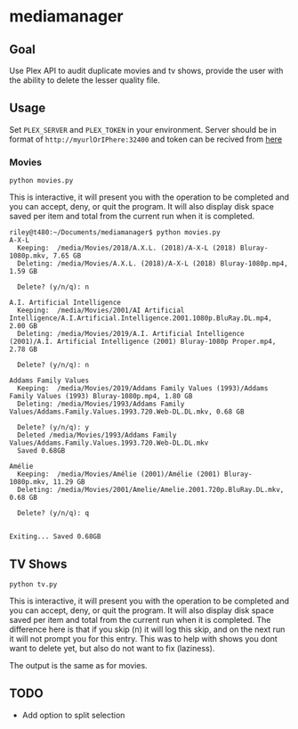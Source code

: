 # mediamanager

## Goal

Use Plex API to audit duplicate movies and tv shows, provide the user with the ability to delete the lesser quality file.

## Usage

Set `PLEX_SERVER` and `PLEX_TOKEN` in your environment. Server should be in format of `http://myurlOrIPhere:32400` and token can be recived from [here](https://support.plex.tv/articles/204059436-finding-an-authentication-token-x-plex-token/)

### Movies

```python movies.py```

This is interactive, it will present you with the operation to be completed and you can accept, deny, or quit the program. It will also display disk space saved per item and total from the current run when it is completed.

```
riley@t480:~/Documents/mediamanager$ python movies.py 
A-X-L
  Keeping:  /media/Movies/2018/A.X.L. (2018)/A-X-L (2018) Bluray-1080p.mkv, 7.65 GB
  Deleting: /media/Movies/A.X.L. (2018)/A-X-L (2018) Bluray-1080p.mp4, 1.59 GB

  Delete? (y/n/q): n

A.I. Artificial Intelligence
  Keeping:  /media/Movies/2001/AI Artificial Intelligence/A.I.Artificial.Intelligence.2001.1080p.BluRay.DL.mp4, 2.00 GB
  Deleting: /media/Movies/2019/A.I. Artificial Intelligence (2001)/A.I. Artificial Intelligence (2001) Bluray-1080p Proper.mp4, 2.78 GB

  Delete? (y/n/q): n

Addams Family Values
  Keeping:  /media/Movies/2019/Addams Family Values (1993)/Addams Family Values (1993) Bluray-1080p.mp4, 1.80 GB
  Deleting: /media/Movies/1993/Addams Family Values/Addams.Family.Values.1993.720.Web-DL.DL.mkv, 0.68 GB

  Delete? (y/n/q): y
  Deleted /media/Movies/1993/Addams Family Values/Addams.Family.Values.1993.720.Web-DL.DL.mkv
  Saved 0.68GB

Amélie
  Keeping:  /media/Movies/Amélie (2001)/Amélie (2001) Bluray-1080p.mkv, 11.29 GB
  Deleting: /media/Movies/2001/Amelie/Amelie.2001.720p.BluRay.DL.mkv, 0.68 GB

  Delete? (y/n/q): q


Exiting... Saved 0.68GB
```

## TV Shows

```python tv.py```

This is interactive, it will present you with the operation to be completed and you can accept, deny, or quit the program. It will also display disk space saved per item and total from the current run when it is completed. The difference here is that if you skip (n) it will log this skip, and on the next run it will not prompt you for this entry. This was to help with shows you dont want to delete yet, but also do not want to fix (laziness).

The output is the same as for movies.

## TODO

 - Add option to split selection
